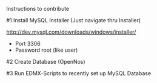 Instructions to contribute

#1 Install MySQL Installer (Just navigate thru Installer)

http://dev.mysql.com/downloads/windows/installer/
- Port 3306
- Password root (like user)

#2 Create Database (OpenNos)

#3 Run EDMX-Scripts to recently set up MySQL Database


